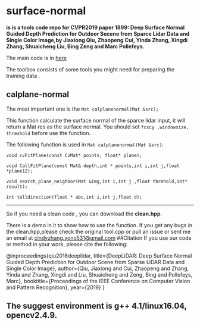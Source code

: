 # surface-normal
**is is a tools code repo for CVPR2019 paper 1899: Deep Surface Normal Guided Depth Prediction for Outdoor Secene from Sparce Lidar Data and Single Color Image,by Jiaxiong Qiu, Zhaopeng Cui, Yinda Zhang, Xingdi Zhang, Shuaicheng Liu, Bing Zeng and Marc Pollefeys.**  

The main code is in [here](https://github.com/JiaxiongQ/DeepLiDAR)

The toolbox consists of some tools you might need for preparing the training data .  

## calplane-normal  
The most important one is the  ```Mat calplanenormal(Mat &src);```  

This function calculate the surface normal of the sparce lidar input, it will return a Mat res as the surface normal.
You should set `fcxcy ,windowsize, threshold` before use the function.  

The following function is used in `Mat calplanenormal(Mat &src)`:  

`void cvFitPlane(const CvMat* points, float* plane);`  

`void CallFitPlane(const Mat& depth,int * points,int i,int j,float *plane12);`  

`void search_plane_neighbor(Mat &img,int i,int j ,float threhold,int* result);`  

`int telldirection(float * abc,int i,int j,float d); `  

***
So if you need a clean code , you can download the **clean.hpp**.  

There is a demo in it to show how to use the function.
If you get any bugs in the clean.hpp,please check the original tool.cpp or pull an issue or sent me an email at
cindyzhang.yono531@gmail.com
##Citation
If you use our code or method in your work, please cite the following:  

@inproceedings{qiu2018deeplidar,
  title={DeepLiDAR: Deep Surface Normal Guided Depth Prediction for Outdoor Scene from Sparse LiDAR Data and Single Color Image},
  author={Qiu, Jiaxiong and Cui, Zhaopeng and Zhang, Yinda and Zhang, Xingdi and Liu, Shuaicheng and Zeng, Bing and Pollefeys, Marc},
  booktitle={Proceedings of the IEEE Conference on Computer Vision and Pattern Recognition},
  year={2019}
}
## The suggest environment is g++ 4.1/linux16.04, opencv2.4.9.
